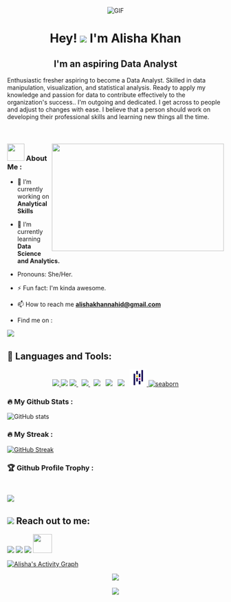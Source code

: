 <!--STARING LOGO-->

<p align="center">
 <img  alt="GIF" src="https://github.com/arsentieva/arsentieva/blob/main/code.gif?raw=true" height="320" width="500px" />
 </p>

<!--MIDDLE HAND GIF AND NAME-->

<h1 align="center"> Hey!   <img src="https://media.giphy.com/media/hvRJCLFzcasrR4ia7z/giphy.gif" width="30px"/>
 I'm Alisha Khan</h1>

<h2 align="center">I'm an aspiring Data Analyst</h2>


<!--ABOUT SECTION-->


<div>


 Enthusiastic fresher aspiring to become a Data Analyst. Skilled in data manipulation, visualization, and statistical analysis. Ready to apply my knowledge and passion for data to contribute effectively to the organization's success.. I'm outgoing and dedicated. I get across to people and adjust to changes with ease. I believe that a person should work on developing their professional skills and learning new things all the time.
</div>
<br>

<!--ABOUT ME AND HIS SIDE GIF-->


<div>
<img align="right"src="https://media2.giphy.com/media/L1R1tvI9svkIWwpVYr/giphy.gif?cid=790b7611ae0247a7fc36605155a13d7416e5c1ab29b18170&rid=giphy.gif&ct=g" width="400px" height="250px">

### <img src="https://c.tenor.com/p2Fs2DoSLWYAAAAC/hello-cute.gif" width="40px" height="40px"> About Me  :


- 🔭 I’m currently working on **Analytical Skills**
  
- 🌱  I’m currently learning **Data Science and Analytics.**

 -  Pronouns: She/Her.
<!---  💬 Ask me about *Python,Excel,*-->
- ⚡ Fun fact: I'm kinda awesome.
  
- 📫 How to reach me **alishakhannahid@gmail.com**

- Find me on : 


</div>

<!--FIND ME SECTION-->

<div>

<p align="left">

<a href ="https://www.linkedin.com/in/alisha-khan-10a881245"/><img src="https://img.icons8.com/fluent/48/000000/linkedin.png"/></a>

</p>
</div>


<!--LANGUAGE SECTION-->


## 🧰 Languages and Tools:
<p align="center">  
    <a href="https://www.python.org" target="_blank"> <img src="https://img.icons8.com/color/48/000000/python.png"/> </a> 
    <a href="https://www.tableau.com/" target="_blank"> <img src="https://img.icons8.com/color/48/000000/tableau-software.png"/></a> 
    <a style="padding-right:8px;" href="https://www.mysql.com/" target="_blank"> <img src="https://img.icons8.com/fluent/50/000000/mysql-logo.png"/> </a>
    <a style="padding-right:8px;" href="https://www.microsoft.com/en-in/microsoft-365/excel" target="_blank"><img src="https://img.icons8.com/fluency/48/000000/microsoft-excel-2019.png"/> </a>
    <a style="padding-right:8px;" href="https://www.microsoft.com/en-us/microsoft-365/powerpoint" target="_blank"> <img src="https://img.icons8.com/color/48/000000/microsoft-powerpoint-2019--v1.png"/></a>
    <a style="padding-right:8px;" href="https://www.microsoft.com/en-us/microsoft-365/word" target="_blank"> <img src="https://img.icons8.com/ios-filled/50/000000/ms-word.png"/></a>
    <a style="padding-right:8px;" href="https://www.microsoft.com/en-in/sql-server/sql-server-downloads" target="_blank"> <img src="https://img.icons8.com/color/48/000000/microsoft-sql-server.png"/></a>
    <a href="https://pandas.pydata.org/" target="_blank" rel="noreferrer"> <img src="https://raw.githubusercontent.com/devicons/devicon/2ae2a900d2f041da66e950e4d48052658d850630/icons/pandas/pandas-original.svg" alt="pandas" width="40" height="40"/> </a> 
    <a href="https://seaborn.pydata.org/" target="_blank" rel="noreferrer"> <img src="https://seaborn.pydata.org/_images/logo-mark-lightbg.svg" alt="seaborn" width="40" height="40"/> </a>

</p>
 

 
 <!--STACT SECTION-->
 
 ### :fire: My Github Stats :
 
![GitHub stats](https://github-readme-stats.vercel.app/api?username=codewithalishakhan&show_icons=true&theme=tokyonight)


<!--STREAK SECTION-->

### :fire: My Streak :
[![GitHub Streak](http://github-readme-streak-stats.herokuapp.com?user=codewithalishakhan&theme=highcontrast)](https://git.io/streak-stats)



### <g-emoji class="g-emoji" alias="trophy" fallback-src="https://github.githubassets.com/images/icons/emoji/unicode/1f3c6.png">🏆</g-emoji>  Github Profile Trophy :
<br>
  <p align="left" dir="auto">
    <img src="https://github-profile-trophy.vercel.app/?username=codewithalishakhan&theme=onedark">
</details>


<h2 dir="auto"><img src="https://camo.githubusercontent.com/ec0df7b334d15078e980be8f26f35f1bd6f004eaa4a121db42fed361360c1817/68747470733a2f2f6d656469612e67697068792e636f6d2f6d656469612f4c6e516a7057614f4e386e68723231764e572f67697068792e676966" width="40" data-animated-image="" </a> <strong>Reach out to me:</strong> </h2>

<p align="left">
<a href = "https://www.linkedin.com/in/alishakhan04/" ><img src="https://img.icons8.com/fluent/48/000000/linkedin.png" /></a>
<a href = "https://github.com/codewithalishakhan" ><img src="https://img.icons8.com/windows/48/000000/github.png" /></a>
<a href="mailto:alishakhannahid@gmail.com" ><img src="https://img.icons8.com/color/48/000000/gmail-new.png" /></a>
<a href="https://www.hackerrank.com/alishakhannahid" ><img src="https://upload.wikimedia.org/wikipedia/commons/4/40/HackerRank_Icon-1000px.png" width="44" height="44" /></a>
 

<!--GRAPH SECTION-->

<a href="https://github.com/codewithalishakhan/github-readme-activity-graph"><img alt="Alisha's Activity Graph" src="https://activity-graph.herokuapp.com/graph?username=codewithalishakhan&bg_color=0D1117&color=5BCDEC&line=5BCDEC&point=FFFFFF&hide_border=true" />


<!--ANOTHER GIF-->

<p align= "center">
<img  src = "https://media0.giphy.com/media/KDDpcKigbfFpnejZs6/giphy.gif?cid=ecf05e47oy6f4zjs8g1qoiystc56cu7r9tb8a1fe76e05oty&rid=giphy.gif width = 400px">
</p>



<p align="center">
  <img  src="https://raw.githubusercontent.com/Trilokia/Trilokia/379277808c61ef204768a61bbc5d25bc7798ccf1/bottom_header.svg">
  </p>














